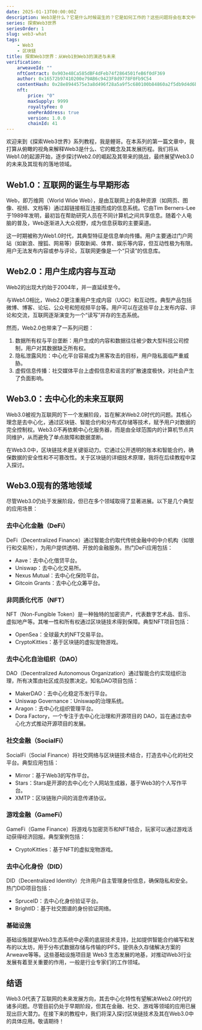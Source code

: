 ```yaml
---
date: 2025-01-13T00:00:00Z
description: Web3是什么？它是什么时候诞生的？它是如何工作的？这些问题将会在本文中得到解答。
series: 探索Web3世界
seriesOrder: 1
slug: web3-what
tags:
    - Web3
    - 区块链
title: 探索Web3世界：从Web1到Web3的演进与未来
verification:
    arweaveId: ""
    nftContract: 0x903e48Ca585dBF4dFeb74f2864501feB6f0dF369
    author: 0x16572b97410200e79AB6c9423F8d9778F0Fb9C54
    contentHash: 0x28e8944575e3a8d496f28a5a9f5c680100b84860a2f5db9d4d6b224e0a76b628
    nft:
        price: "0"
        maxSupply: 9999
        royaltyFee: 0
        onePerAddress: true
        version: 1.0.0
        chainId: 41
---
```


欢迎来到《探索Web3世界》系列教程，我是鲤哥。在本系列的第一篇文章中，我打算从俯瞰的视角来解释Web3是什么、它的概念及其发展历程。我们将从Web1.0的起源开始，逐步探讨Web2.0的崛起及其带来的挑战，最终展望Web3.0的未来及其现有的落地领域。

## Web1.0：互联网的诞生与早期形态

Web，即万维网（World Wide Web），是由互联网上的各种资源（如网页、图像、视频、文档等）通过超链接相互连接而成的信息系统。它由Tim Berners-Lee于1989年发明，最初旨在帮助研究人员在不同计算机之间共享信息。随着个人电脑的普及，Web逐渐进入大众视野，成为信息获取的主要渠道。

这一时期被称为Web1.0时代，其典型特征是信息单向传播。用户主要通过门户网站（如新浪、搜狐、网易等）获取新闻、体育、娱乐等内容，但互动性极为有限。用户无法发布内容或参与评论，互联网更像是一个“只读”的信息库。

## Web2.0：用户生成内容与互动

Web2的出现大约始于2004年，并一直延续至今。

与Web1.0相比，Web2.0更注重用户生成内容（UGC）和互动性。典型产品包括微博、博客、论坛、公众号和短视频平台等。用户可以在这些平台上发布内容、评论和交流，互联网逐渐演变为一个“读写”并存的生态系统。

然而，Web2.0也带来了一系列问题：

1. 数据所有权与平台垄断：用户生成的内容和数据往往被少数大型科技公司控制，用户对其数据缺乏所有权。
2. 隐私泄露风险：中心化平台容易成为黑客攻击的目标，用户隐私面临严重威胁。
3. 虚假信息传播：社交媒体平台上虚假信息和谣言的扩散速度极快，对社会产生了负面影响。

## Web3.0：去中心化的未来互联网

Web3.0被视为互联网的下一个发展阶段，旨在解决Web2.0时代的问题。其核心理念是去中心化，通过区块链、智能合约和分布式存储等技术，赋予用户对数据的完全控制权。Web3.0不再依赖中心化服务器，而是由全球范围内的计算机节点共同维护，从而避免了单点故障和数据垄断。

在Web3.0中，区块链技术是关键驱动力。它通过公开透明的账本和智能合约，确保数据的安全性和不可篡改性。关于区块链的详细技术原理，我将在后续教程中深入探讨。

## Web3.0现有的落地领域

尽管Web3.0仍处于发展阶段，但已在多个领域取得了显著进展。以下是几个典型的应用场景：

### 去中心化金融（DeFi）

DeFi（Decentralized Finance）通过智能合约取代传统金融中的中介机构（如银行和交易所），为用户提供透明、开放的金融服务。热门DeFi应用包括：

- Aave：去中心化借贷平台。
- Uniswap：去中心化交易所。
- Nexus Mutual：去中心化保险平台。
- Gitcoin Grants：去中心化众筹平台。

### 非同质化代币（NFT）

NFT（Non-Fungible Token）是一种独特的加密资产，代表数字艺术品、音乐、虚拟地产等。其唯一性和所有权通过区块链技术得到保障。典型NFT项目包括：

- OpenSea：全球最大的NFT交易平台。
- CryptoKitties：基于区块链的虚拟宠物游戏。

### 去中心化自治组织（DAO）

DAO（Decentralized Autonomous Organization）通过智能合约实现组织治理，所有决策由社区成员投票决定。知名DAO项目包括：

- MakerDAO：去中心化稳定币发行平台。
- Uniswap Governance：Uniswap的治理系统。
- Aragon：去中心化组织管理平台。
- Dora Factory，一个专注于去中心化治理和开源项目的 DAO，旨在通过去中心化方式推动开源项目的发展。

### 社交金融（SocialFi）

SocialFi（Social Finance）将社交网络与区块链技术结合，打造去中心化的社交平台。典型应用包括：

- Mirror：基于Web3的写作平台。
- Stars：Stars是开源的去中心化个人网站生成器，基于Web3的个人写作平台。
- XMTP：区块链账户间的消息传递协议。

### 游戏金融（GameFi）

GameFi（Game Finance）将游戏与加密货币和NFT结合，玩家可以通过游戏活动获得经济回报。典型案例包括：

- CryptoKitties：基于NFT的虚拟宠物游戏。

### 去中心化身份（DID）

DID（Decentralized Identity）允许用户自主管理身份信息，确保隐私和安全。热门DID项目包括：

- SpruceID：去中心化身份验证平台。
- BrightID：基于社交图谱的身份验证网络。

### 基础设施

基础设施就是Web3生态系统中必需的底层技术支持，比如提供智能合约编写和发布的以太坊，用于分布式数据存储与传输的IPFS，提供永久存储解决方案的Arweave等等。这些基础设施项目是 Web3 生态发展的地基，对推动Web3行业发展有着至关重要的作用，一般是行业专家们的工作领域。

## 结语

Web3.0代表了互联网的未来发展方向，其去中心化特性有望解决Web2.0时代的诸多问题。尽管目前仍处于早期阶段，但其在金融、社交、游戏等领域的应用已展现出巨大潜力。在接下来的教程中，我们将深入探讨区块链技术及其在Web3.0中的具体应用。敬请期待！